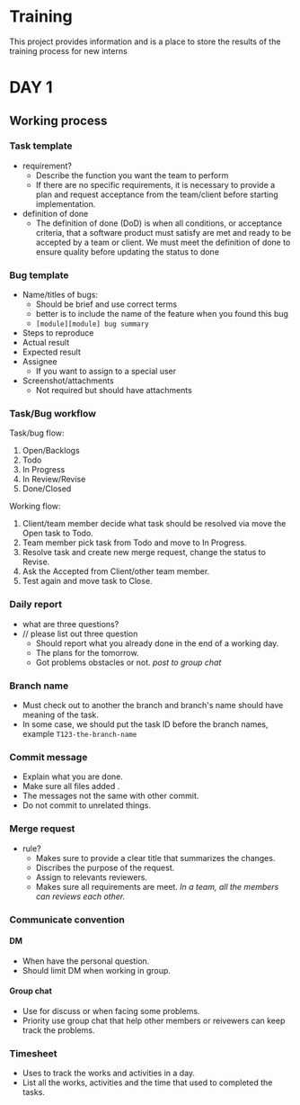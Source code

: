 # Training

This project provides information and is a place to store the results of the training process for new interns

# DAY 1

## Working process

### Task template

- requirement?
  - Describe the function you want the team to perform
  - If there are no specific requirements, it is necessary to provide a plan and request acceptance from the team/client before starting implementation.
- definition of done
  - The definition of done (DoD) is when all conditions, or acceptance criteria, that a software product must satisfy are met and ready to be accepted by a team or client. We must meet the definition of done to ensure quality before updating the status to done

### Bug template

- Name/titles of bugs:
  - Should be brief and use correct terms
  - better is to include the name of the feature when you found this bug
  - `[module][module] bug summary`
- Steps to reproduce
- Actual result
- Expected result
- Assignee
  - If you want to assign to a special user
- Screenshot/attachments
  - Not required but should have attachments

### Task/Bug workflow

Task/bug flow:

1. Open/Backlogs
2. Todo
3. In Progress
4. In Review/Revise
5. Done/Closed

Working flow:

1. Client/team member decide what task should be resolved via move the Open task to Todo.
2. Team member pick task from Todo and move to In Progress.
3. Resolve task and create new merge request, change the status to Revise.
4. Ask the Accepted from Client/other team member.
5. Test again and move task to Close.

### Daily report

- what are three questions?
- // please list out three question
  - Should report what you already done in the end of a working day.
  - The plans for the tomorrow.
  - Got problems obstacles or not.
    _post to group chat_

### Branch name

- Must check out to another the branch and branch's name should have meaning of the task.
- In some case, we should put the task ID before the branch names, example `T123-the-branch-name`

### Commit message

- Explain what you are done.
- Make sure all files added .
- The messages not the same with other commit.
- Do not commit to unrelated things.

### Merge request

- rule?
  - Makes sure to provide a clear title that summarizes the changes.
  - Discribes the purpose of the request.
  - Assign to relevants reviewers.
  - Makes sure all requirements are meet.
    _In a team, all the members can reviews each other._

### Communicate convention

#### DM

- When have the personal question.
- Should limit DM when working in group.

#### Group chat

- Use for discuss or when facing some problems.
- Priority use group chat that help other members or reivewers can keep track the problems.

### Timesheet

- Uses to track the works and activities in a day.
- List all the works, activities and the time that used to completed the tasks.
